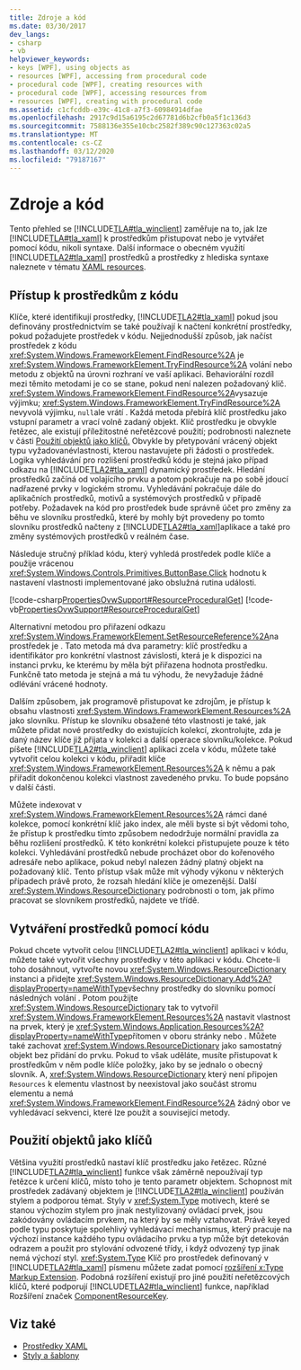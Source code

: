 ```yaml
---
title: Zdroje a kód
ms.date: 03/30/2017
dev_langs:
- csharp
- vb
helpviewer_keywords:
- keys [WPF], using objects as
- resources [WPF], accessing from procedural code
- procedural code [WPF], creating resources with
- procedural code [WPF], accessing resources from
- resources [WPF], creating with procedural code
ms.assetid: c1cfcddb-e39c-41c8-a7f3-60984914dfae
ms.openlocfilehash: 2917c9d15a6195c2d67781d6b2cfb0a5f1c136d3
ms.sourcegitcommit: 7588136e355e10cbc2582f389c90c127363c02a5
ms.translationtype: MT
ms.contentlocale: cs-CZ
ms.lasthandoff: 03/12/2020
ms.locfileid: "79187167"
---
```

# <a name="resources-and-code"></a>Zdroje a kód
Tento přehled se [!INCLUDE[TLA#tla_winclient](../../../../includes/tlasharptla-winclient-md.md)] zaměřuje na to, jak lze [!INCLUDE[TLA#tla_xaml](../../../../includes/tlasharptla-xaml-md.md)] k prostředkům přistupovat nebo je vytvářet pomocí kódu, nikoli syntaxe. Další informace o obecném využití [!INCLUDE[TLA2#tla_xaml](../../../../includes/tla2sharptla-xaml-md.md)] prostředků a prostředky z hlediska syntaxe naleznete v tématu [XAML resources](xaml-resources.md).  

<a name="accessing"></a>
## <a name="accessing-resources-from-code"></a>Přístup k prostředkům z kódu  
 Klíče, které identifikují prostředky, [!INCLUDE[TLA2#tla_xaml](../../../../includes/tla2sharptla-xaml-md.md)] pokud jsou definovány prostřednictvím se také používají k načtení konkrétní prostředky, pokud požadujete prostředek v kódu. Nejjednodušší způsob, jak načíst prostředek z kódu <xref:System.Windows.FrameworkElement.FindResource%2A> je <xref:System.Windows.FrameworkElement.TryFindResource%2A> volání nebo metodu z objektů na úrovni rozhraní ve vaší aplikaci. Behaviorální rozdíl mezi těmito metodami je co se stane, pokud není nalezen požadovaný klíč. <xref:System.Windows.FrameworkElement.FindResource%2A>vysazuje výjimku; <xref:System.Windows.FrameworkElement.TryFindResource%2A> nevyvolá výjimku, `null`ale vrátí . Každá metoda přebírá klíč prostředku jako vstupní parametr a vrací volně zadaný objekt. Klíč prostředku je obvykle řetězec, ale existují příležitostné neřetězcové použití; podrobnosti naleznete v části [Použití objektů jako klíčů.](#objectaskey) Obvykle by přetypování vrácený objekt typu vyžadovanévlastnosti, kterou nastavujete při žádosti o prostředek. Logika vyhledávání pro rozlišení prostředků kódu je stejná jako případ odkazu na [!INCLUDE[TLA2#tla_xaml](../../../../includes/tla2sharptla-xaml-md.md)] dynamický prostředek. Hledání prostředků začíná od volajícího prvku a potom pokračuje na po sobě jdoucí nadřazené prvky v logickém stromu. Vyhledávání pokračuje dále do aplikačních prostředků, motivů a systémových prostředků v případě potřeby. Požadavek na kód pro prostředek bude správně účet pro změny za běhu ve slovníku prostředků, které by mohly být provedeny po tomto slovníku prostředků načteny z [!INCLUDE[TLA2#tla_xaml](../../../../includes/tla2sharptla-xaml-md.md)]aplikace a také pro změny systémových prostředků v reálném čase.  
  
 Následuje stručný příklad kódu, který vyhledá prostředek podle klíče a použije vrácenou <xref:System.Windows.Controls.Primitives.ButtonBase.Click> hodnotu k nastavení vlastnosti implementované jako obslužná rutina události.  
  
 [!code-csharp[PropertiesOvwSupport#ResourceProceduralGet](~/samples/snippets/csharp/VS_Snippets_Wpf/PropertiesOvwSupport/CSharp/page3.xaml.cs#resourceproceduralget)]
 [!code-vb[PropertiesOvwSupport#ResourceProceduralGet](~/samples/snippets/visualbasic/VS_Snippets_Wpf/PropertiesOvwSupport/visualbasic/page3.xaml.vb#resourceproceduralget)]  
  
 Alternativní metodou pro přiřazení odkazu <xref:System.Windows.FrameworkElement.SetResourceReference%2A>na prostředek je . Tato metoda má dva parametry: klíč prostředku a identifikátor pro konkrétní vlastnost závislosti, která je k dispozici na instanci prvku, ke kterému by měla být přiřazena hodnota prostředku. Funkčně tato metoda je stejná a má tu výhodu, že nevyžaduje žádné odlévání vrácené hodnoty.  
  
 Dalším způsobem, jak programově přistupovat ke zdrojům, je přístup k obsahu vlastnosti <xref:System.Windows.FrameworkElement.Resources%2A> jako slovníku. Přístup ke slovníku obsažené této vlastnosti je také, jak můžete přidat nové prostředky do existujících kolekcí, zkontrolujte, zda je daný název klíče již přijata v kolekci a další operace slovníku/kolekce. Pokud píšete [!INCLUDE[TLA2#tla_winclient](../../../../includes/tla2sharptla-winclient-md.md)] aplikaci zcela v kódu, můžete také vytvořit celou kolekci v kódu, přiřadit klíče <xref:System.Windows.FrameworkElement.Resources%2A> k němu a pak přiřadit dokončenou kolekci vlastnost zavedeného prvku. To bude popsáno v další části.  
  
 Můžete indexovat v <xref:System.Windows.FrameworkElement.Resources%2A> rámci dané kolekce, pomocí konkrétní klíč jako index, ale měli byste si být vědomi toho, že přístup k prostředku tímto způsobem nedodržuje normální pravidla za běhu rozlišení prostředků. K této konkrétní kolekci přistupujete pouze k této kolekci. Vyhledávání prostředků nebude procházet obor do kořenového adresáře nebo aplikace, pokud nebyl nalezen žádný platný objekt na požadovaný klíč. Tento přístup však může mít výhody výkonu v některých případech právě proto, že rozsah hledání klíče je omezenější. Další <xref:System.Windows.ResourceDictionary> podrobnosti o tom, jak přímo pracovat se slovníkem prostředků, najdete ve třídě.  
  
<a name="creating"></a>
## <a name="creating-resources-with-code"></a>Vytváření prostředků pomocí kódu  
 Pokud chcete vytvořit celou [!INCLUDE[TLA2#tla_winclient](../../../../includes/tla2sharptla-winclient-md.md)] aplikaci v kódu, můžete také vytvořit všechny prostředky v této aplikaci v kódu. Chcete-li toho dosáhnout, vytvořte novou <xref:System.Windows.ResourceDictionary> instanci a přidejte <xref:System.Windows.ResourceDictionary.Add%2A?displayProperty=nameWithType>všechny prostředky do slovníku pomocí následných volání . Potom použijte <xref:System.Windows.ResourceDictionary> tak to vytvořil <xref:System.Windows.FrameworkElement.Resources%2A> nastavit vlastnost na prvek, který je <xref:System.Windows.Application.Resources%2A?displayProperty=nameWithType>přítomen v oboru stránky nebo . Můžete také zachovat <xref:System.Windows.ResourceDictionary> jako samostatný objekt bez přidání do prvku. Pokud to však uděláte, musíte přistupovat k prostředkům v něm podle klíče položky, jako by se jednalo o obecný slovník. A, <xref:System.Windows.ResourceDictionary> který není připojen `Resources` k elementu vlastnost by neexistoval jako součást stromu elementu a nemá <xref:System.Windows.FrameworkElement.FindResource%2A> žádný obor ve vyhledávací sekvenci, které lze použít a související metody.  
  
<a name="objectaskey"></a>
## <a name="using-objects-as-keys"></a>Použití objektů jako klíčů  
 Většina využití prostředků nastaví klíč prostředku jako řetězec. Různé [!INCLUDE[TLA2#tla_winclient](../../../../includes/tla2sharptla-winclient-md.md)] funkce však záměrně nepoužívají typ řetězce k určení klíčů, místo toho je tento parametr objektem. Schopnost mít prostředek zadávaný objektem je [!INCLUDE[TLA2#tla_winclient](../../../../includes/tla2sharptla-winclient-md.md)] používán stylem a podporou témat. Styly v <xref:System.Type> motivech, které se stanou výchozím stylem pro jinak nestylizovaný ovládací prvek, jsou zakódovány ovládacím prvkem, na který by se měly vztahovat. Právě keyed podle typu poskytuje spolehlivý vyhledávací mechanismus, který pracuje na výchozí instance každého typu ovládacího prvku a typ může být detekován odrazem a použit pro stylování odvozené třídy, i když odvozený typ jinak nemá výchozí styl. <xref:System.Type> Klíč pro prostředek definovaný v [!INCLUDE[TLA2#tla_xaml](../../../../includes/tla2sharptla-xaml-md.md)] písmenu můžete zadat pomocí [rozšíření x:Type Markup Extension](../../../desktop-wpf/xaml-services/xtype-markup-extension.md). Podobná rozšíření existují pro jiné použití neřetězcových klíčů, které podporují [!INCLUDE[TLA2#tla_winclient](../../../../includes/tla2sharptla-winclient-md.md)] funkce, například Rozšíření značek [ComponentResourceKey](componentresourcekey-markup-extension.md).  
  
## <a name="see-also"></a>Viz také

- [Prostředky XAML](xaml-resources.md)
- [Styly a šablony](../../../desktop-wpf/fundamentals/styles-templates-overview.md)
